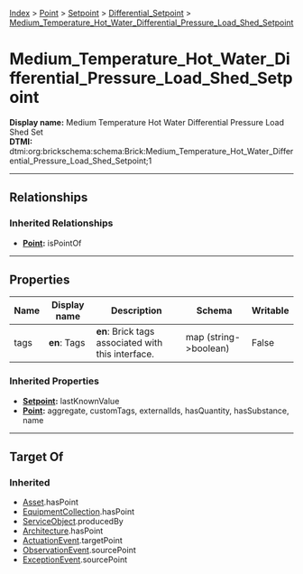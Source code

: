 [Index](../../../index.md) > [Point](../../Point.md) > [Setpoint](../Setpoint.md) > [Differential_Setpoint](Differential_Setpoint.md) > [Medium_Temperature_Hot_Water_Differential_Pressure_Load_Shed_Setpoint](#)
# Medium_Temperature_Hot_Water_Differential_Pressure_Load_Shed_Setpoint

**Display name:** Medium Temperature Hot Water Differential Pressure Load Shed Set<br />
**DTMI:** dtmi:org:brickschema:schema:Brick:Medium_Temperature_Hot_Water_Differential_Pressure_Load_Shed_Setpoint;1

---

## Relationships

### Inherited Relationships
* **[Point](../../Point.md):** isPointOf

---

## Properties

|Name|Display name|Description|Schema|Writable|
|-|-|-|-|-|
|tags|**en**: Tags|**en**: Brick tags associated with this interface.|map (string->boolean)|False|
### Inherited Properties
* **[Setpoint](../Setpoint.md):** lastKnownValue
* **[Point](../../Point.md):** aggregate, customTags, externalIds, hasQuantity, hasSubstance, name

---

## Target Of
### Inherited
* [Asset](../../../Asset/Asset.md).hasPoint
* [EquipmentCollection](../../../Collection/EquipmentCollection.md).hasPoint
* [ServiceObject](../../../Information/ServiceObject/ServiceObject.md).producedBy
* [Architecture](../../../Space/Architecture/Architecture.md).hasPoint
* [ActuationEvent](../../../Event/PointEvent/ActuationEvent.md).targetPoint
* [ObservationEvent](../../../Event/PointEvent/ObservationEvent.md).sourcePoint
* [ExceptionEvent](../../../Event/PointEvent/ExceptionEvent.md).sourcePoint
